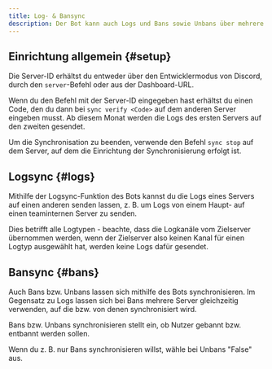 ```yaml
---
title: Log- & Bansync
description: Der Bot kann auch Logs und Bans sowie Unbans über mehrere Server hinweg synchronisieren.
---
```


## Einrichtung allgemein {#setup}

Die Server-ID erhältst du entweder über den Entwicklermodus von Discord, durch den `server`-Befehl oder aus der Dashboard-URL.

Wenn du den Befehl mit der Server-ID eingegeben hast erhältst du einen Code, den du dann bei `sync verify <Code>` auf dem anderen Server eingeben musst.
Ab diesem Monat werden die Logs des ersten Servers auf den zweiten gesendet.

Um die Synchronisation zu beenden, verwende den Befehl `sync stop` auf dem Server, auf dem die Einrichtung der Synchronisierung erfolgt ist.

## Logsync {#logs}

Mithilfe der Logsync-Funktion des Bots kannst du die Logs eines Servers auf einen anderen senden lassen, z. B. um Logs von einem Haupt- auf einen teaminternen Server zu senden.

Dies betrifft alle Logtypen - beachte, dass die Logkanäle vom Zielserver übernommen werden, wenn der Zielserver also keinen Kanal für einen Logtyp ausgewählt hat, werden keine Logs dafür gesendet.

<Command name="sync logs" slash="guild:Server-ID" message="<Server-ID>"></Command>

## Bansync {#bans}

Auch Bans bzw. Unbans lassen sich mithilfe des Bots synchronisieren. Im Gegensatz zu Logs lassen sich bei Bans mehrere Server gleichzeitig verwenden, auf die bzw. von denen synchronisiert wird.

<Command name="sync bans" slash="guild:Server-ID bans:true/false unbans:true/false" message="<Server-ID> <Bans synchronisieren: true/false> <Unbans synchronisieren: true/false>"></Command>

Bans bzw. Unbans synchronisieren stellt ein, ob Nutzer gebannt bzw. entbannt werden sollen.

Wenn du z. B. nur Bans synchronisieren willst, wähle bei Unbans "False" aus.
